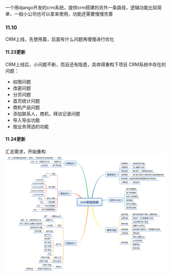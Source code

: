 一个用django开发的crm系统，提供crm搭建的另外一条路径，逻辑功能比较简单，一般小公司也可以拿来使用，功能还需要慢慢完善

### 11.10
CRM上线，先使用着，后面有什么问题再慢慢进行优化

#### 11.23更新
CRM上线后，小问题不断，而且还有隐患，具体得重构下项目
CRM系统中存在的问题：
* 权限问题
* 改密问题
* 分页问题
* 首页统计问题
* 商机产品问题
* 添加联系人，商机，拜访记录问题
* 导入导出功能
* 按业务筛选的功能
#### 11.24更新
汇总需求，开始重构
![Image text](https://raw.githubusercontent.com/hhdMrLion/photo-repository/master/crm%E7%B3%BB%E7%BB%9F%E6%94%B9%E7%89%88.png)